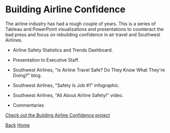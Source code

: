 <link rel="stylesheet" href="/assets/css/main.css">

# Building Airline Confidence

The airline industry has had a rough couple of years. This is a series of Tableau and PowerPoint visualizations and presentations to counteract the bad press and focus on rebuilding confidence in air travel and Southwest Airlines.

*	Airline Safety Statistics and Trends Dashboard.

*	Presentation to Executive Staff.

*	Southwest Airlines, "Is Airline Travel Safe?  Do They Know What They're Doing?" blog.

*	Southwest Airlines, "Safety Is Job #1" infographic.

*	Southwest Airlines, "All About Airline Safety!" video.

*	Commentaries

[Check out the Building Airline Confidence project](https://github.com/michelle-bh/michelle-bh.github.io/tree/main/Building-Airline-Confidence)



[Back](../README.md)       [Home](https://michelle-bh.github.io/)

